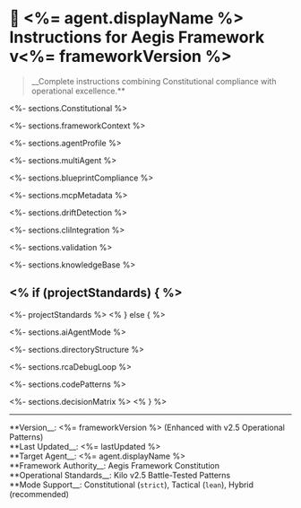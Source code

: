 <!--
@aegisFrameworkVersion: <%= frameworkVersion %>
<% if (projectStandards) { %>@intent: Complete <%= agent.displayName %> instructions combining Constitutional compliance with operational excellence
@context: Single source of truth for <%= agent.displayName %> under Aegis Framework + Kilo standards
@generatedFrom: agent-instructions.template.md + project-standards.md
@lastGenerated: <%= lastUpdated %><% } else { %>@intent: Agent-agnostic instructions template for all Aegis agents
@context: Modular, versioned, and assembled from framework docs and agent profiles
@generatedFrom: agent-instructions.template.md<% } %>
-->

# 🤖 <%= agent.displayName %> Instructions for Aegis Framework v<%= frameworkVersion %>

> __Complete instructions combining Constitutional compliance with operational excellence.**

<%- sections.Constitutional %>

<%- sections.frameworkContext %>

<%- sections.agentProfile %>

<%- sections.multiAgent %>

<%- sections.blueprintCompliance %>

<%- sections.mcpMetadata %>

<%- sections.driftDetection %>

<%- sections.cliIntegration %>

<%- sections.validation %>

<%- sections.knowledgeBase %>

## <% if (projectStandards) { %>

<%- projectStandards %> <% } else { %>

<%- sections.aiAgentMode %>

<%- sections.directoryStructure %>

<%- sections.rcaDebugLoop %>

<%- sections.codePatterns %>

<%- sections.decisionMatrix %> <% } %>

---

**Version__: <%= frameworkVersion %> (Enhanced with v2.5 Operational Patterns)  
**Last Updated__: <%= lastUpdated %>  
**Target Agent__: <%= agent.displayName %>  
**Framework Authority__: Aegis Framework Constitution  
**Operational Standards__: Kilo v2.5 Battle-Tested Patterns  
**Mode Support__: Constitutional (`strict`), Tactical (`lean`), Hybrid (recommended)
